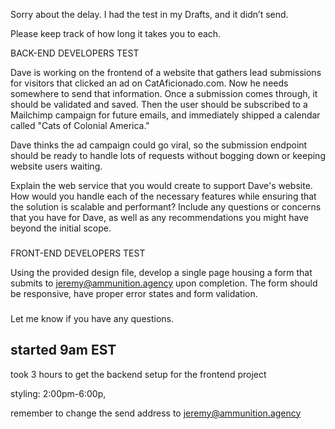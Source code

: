Sorry about the delay. I had the test in my Drafts, and it didn’t send.

Please keep track of how long it takes you to each.

BACK-END DEVELOPERS TEST

Dave is working on the frontend of a website that gathers lead submissions for visitors that clicked an ad on CatAficionado.com. Now he needs somewhere to send that information. Once a submission comes through, it should be validated and saved. Then the user should be subscribed to a Mailchimp campaign for future emails, and immediately shipped a calendar called "Cats of Colonial America."

Dave thinks the ad campaign could go viral, so the submission endpoint should be ready to handle lots of requests without bogging down or keeping website users waiting.

Explain the web service that you would create to support Dave's website. How would you handle each of the necessary features while ensuring that the solution is scalable and performant? Include any questions or concerns that you have for Dave, as well as any recommendations you might have beyond the initial scope.

###

FRONT-END DEVELOPERS TEST

Using the provided design file, develop a single page housing a form that submits to jeremy@ammunition.agency upon completion. The form should be responsive, have proper error states and form validation.

###

Let me know if you have any questions.

## started 9am EST

took 3 hours to get the backend setup for the frontend project

styling: 2:00pm-6:00p,

remember to change the send address to jeremy@ammunition.agency